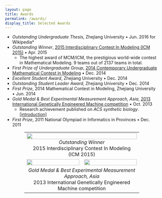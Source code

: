 ```yaml
---
layout: page
title: Awards
permalink: /awards/
display_title: Selected Awards
---
```


- *Outstanding Undergraduate Thesis*, Zhejiang University • Jun. 2016
for Wikipedia*
- *Outstanding Winner*, [2015 Interdisciplinary Contest In Modeling (ICM 2015)](https://www.comap.com/undergraduate/contests/mcm/contests/2015/results/) • Apr. 2015
    - The highest award of MCM/ICM, the prestigious world-wide contest in Mathematical Modeling. 9 teams out of 2137 teams in total.
- *First Prize of Undergraduate Group*, [2014 Contemporary Undergraduate Mathematical Contest in Modeling](http://www.mcm.edu.cn/html_cn/node/252a2e1c3edcd257c78f37a156a81209.html) • Dec. 2014
- *Excellent Student Award*, Zhejiang University • Dec. 2014
- *Outstanding Student Leader Award*, Zhejiang University • Dec. 2014
- *First Prize*, 2014 Mathematical Contest in Modeling, Zhejiang University • Jun. 2014
- *Gold Medal & Best Experimental Measurement Approach, Asia*, [2013 International Genetically Engineered Machine competition](http://igem.org/Results?year=2013) • Oct. 2013
    - Research achievement published on *ACS synthetic biology*. [[introduction]]({{site.url}}/projects/#aptamer)
- *First Prize*, 2011 National Olympiad in Informatics in Provinces • Dec. 2011

<center>
<table style="border: 0px; width: 75%">
    <tr>        
        <td colspan="2">
            <center>
                <a href="{{site.url}}/assets/awards/ICM.jpg">
                    <img src="{{site.url}}/assets/awards/ICM.jpg" width="100%"/>
                </a>
                <i>Outstanding Winner</i><br />2015 Interdisciplinary Contest In Modeling (ICM 2015)
            </center>
        </td>
    </tr>
    <tr>
        <td width="50%">
            <center>
                <a href="{{site.url}}/assets/awards/iGEM_Measurement.jpg">
                    <img src="{{site.url}}/assets/awards/iGEM_Measurement.jpg" width="100%"/>
                </a>
            </center>
        </td>
        <td width="50%">
            <center>
                <a href="{{site.url}}/assets/awards/iGEM_World.jpg">
                    <img src="{{site.url}}/assets/awards/iGEM_World.jpg" width="100%"/>                    
                </a>
            </center>
        </td>
    </tr>
    <tr>        
        <td colspan="2">
            <center>
                <i>Gold Medal & Best Experimental Measurement Approach, Asia</i><br />2013 International Genetically Engineered Machine competition
            </center>
        </td>
    </tr>
</table>
</center>